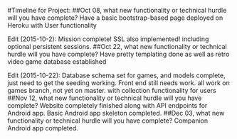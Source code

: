 #Timeline for Project:
##Oct 08, what new functionality or technical hurdle will you have complete?
Have a basic bootstrap-based page deployed on Heroku with User functionality

Edit (2015-10-2): Mission complete! SSL also implemented!
including optional persistent sessions.
##Oct 22, what new functionality or technical hurdle will you have complete?
Have pretty templating done as well as retro video game database established

Edit (2015-10-22): Database schema set for games, and models complete, just 
need to get the seeding working. Front end still needs work. all work on
games branch, not yet on master.
with collection functionality for users
##Nov 12, what new functionality or technical hurdle will you have complete?
Website completely finished along with API endpoints for Android app. Basic
Android app skeleton completed.
##Dec 03, what new functionality or technical hurdle will you have complete?
Companion Android app completed.
